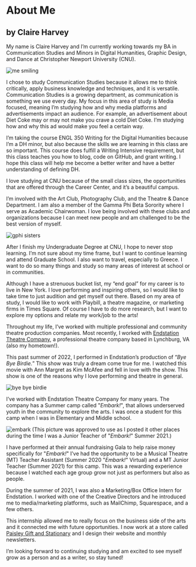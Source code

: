 # About Me

## by Claire Harvey

My name is Claire Harvey and I’m currently working towards my BA in Communication Studies and Minors in Digital Humanities, Graphic Design, and Dance at Christopher Newport University (CNU).

![me smiling](https://cbharveydh.github.io/Writing-for-the-Digital-Humanities/images/profile.jpeg)

I chose to study Communication Studies because it allows me to think critically, apply business knowledge and techniques, and it is versatile. Communication Studies is a growing department, as communication is something we use every day. My focus in this area of study is Media focused, meaning I’m studying how and why media platforms and advertisements impact an audience. For example, an advertisement about Diet Coke may or may not make you crave a cold Diet Coke. I’m studying how and why this ad would make you feel a certain way. 

I’m taking the course ENGL 350 Writing for the Digital Humanities because I’m a DH minor, but also because the skills we are learning in this class are so important. This course does fulfill a Writing Intensive requirement, but this class teaches you how to blog, code on GitHub, and grant writing. I hope this class will help me become a better writer and have a better understanding of defining DH.

I love studying at CNU because of the small class sizes, the opportunities that are offered through the Career Center, and it’s a beautiful campus. 

I’m involved with the Art Club, Photography Club, and the Theatre & Dance Department. I am also a member of the Gamma Phi Beta Sorority where I serve as Academic Chairwoman. I love being involved with these clubs and organizations because I can meet new people and am challenged to be the best version of myself.

![gphi sisters](https://cbharveydh.github.io/Writing-for-the-Digital-Humanities/images/gphi.jpeg) 

After I finish my Undergraduate Degree at CNU, I hope to never stop learning. I’m not sure about my time frame, but I want to continue learning and attend Graduate School. I also want to travel, especially to Greece. I want to do so many things and study so many areas of interest at school or in communities. 

Although I have a strenuous bucket list, my “end goal” for my career is to live in New York. I love performing and inspiring others, so I would like to take time to just audition and get myself out there. Based on my area of study, I would like to work with Playbill, a theatre magazine, or marketing firms in Times Square. Of course I have to do more research, but I want to explore my options and relate my work/job to the arts!

Throughout my life, I’ve worked with multiple professional and community theatre production companies. Most recently, I worked with [Endstation Theatre Company](https://www.endstationtheatre.org), a professional theatre company based in Lynchburg, VA (also my hometown!). 

This past summer of 2022, I performed in Endstation’s production of “_Bye Bye Birdie._” This show was truly a dream come true for me. I watched this movie with Ann Margret as Kim McAfee and fell in love with the show. This show is one of the reasons why I love performing and theatre in general.


![bye bye birdie](https://cbharveydh.github.io/Writing-for-the-Digital-Humanities/images/byebyebirdie.jpeg)


I’ve worked with Endstation Theatre Company for many years. The company has a Summer camp called "_Embark!_", that allows underserved youth in the community to explore the arts. I was once a student for this camp when I was in Elementary and Middle school.


![embark](https://cbharveydh.github.io/Writing-for-the-Digital-Humanities/images/BBBcollage.jpeg)
(This picture was approved to use as I posted it other places during the time I was a Junior Teacher of "_Embark!_" Summer 2021.)

I have performed at their annual fundraising Gala to help raise money specifically for "_Embark!_" I’ve had the opportunity to be a Musical Theatre (MT) Teacher Assistant (Summer 2020 "_Embark!_" Virtual) and a MT Junior Teacher (Summer 2021) for this camp. This was a rewarding experience because I watched each age group grow not just as performers but also as people. 

During the summer of 2021, I was also a Marketing/Box Office Intern for Endstation. I worked with one of the Creative Directors and he introduced me to media/marketing platforms, such as MailChimp, Squarespace, and a few others. 

This internship allowed me to really focus on the business side of the arts and it connected me with future opportunities. I now work at a store called [Paisley Gift and Stationary](https://paisleygiftslynchburg.com/) and I design their website and monthly newsletters.

I’m looking forward to continuing studying and am excited to see myself grow as a person and as a writer, so stay tuned!

